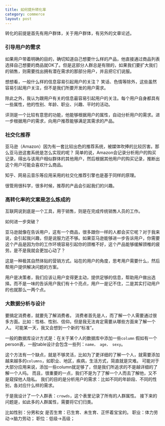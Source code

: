 ```yaml
---
title: 如何提升转化率
category: commerce
layout: post
---
```


转化的前提是首先有用户群体，关于用户群体，有另外的文章论述。

### 引导用户的需求

如果用户带着明确的目的，确切知道自己想要什么样的产品，他直接通过商品列表选择自己想要的商品就OK了。但是这部分人群总是有限的，如果我们要扩大我们的销售，则需要找出拥有潜在需求的那部分用户，并且把它们说服。

想想看，一般什么样的信息容易引起用户的关注？ 笑话、色情等除外，这些虽然容易引起用户关注，但不是我们所要开发的用户需求。

除此之外，我认为跟用户有关的信息最容易引起用户的关注。每个用户自身都具有一些属性，他的性别、年龄、职业、兴趣、平时的活动。

评测是一个比较有意思的功能，他能够根据用户的属性，自动分析用户的需求。进一步根据用户的需求，向用户推荐能够满足其需求的产品。

### 社交化推荐

亚马逊（Amazon）因为有一套比较出色的推荐系统，被媒体吹捧的比较厉害。那么亚马逊这套系统是怎么实现的呢？ 简单的说，Amazon会记录分析用户的购买记录，得出与该用户相似群体的其他用户，然后根据其他用户的购买记录，推断出这个用户可能会喜欢什么商品。

知乎、网易云音乐等应用采用的社交化推荐引擎也是基于同样的原理。

很管用很科学，很多时候，推荐的产品会引起我们的兴趣。

### 高转化率的文案是怎么炼成的

互联网说到底是一个工具，用于销售，则是在完成传统销售人员的工作。

如何进一步突破？

亚马逊就像在告诉用户，这有一个商品，很多跟你一样的人都会买它呢？对于我来说，会引起我兴趣，但是说服力还不够。如果亚马逊能够进一步告诉用户，你需要这个产品是因为你的工作环境容易引起你的颈椎不好，这个产品能够缓解颈椎的疲劳。是不是我就会更加心动了？

这是一种极其自然体贴的营销方式。站在的用户的角度，思考用户需要什么，然后帮用户提供解决问题的方案。 

用户是决策者，我们应该让用户变得更主动，提供足够的信息，帮助用户做出选择。而不是一味的告诉用户我们有十个亮点，用户一是记不住，二是其实打动用户的也就那么一两个点。


### 大数据分析与设计
要搞定消费者，就要先了解消费者。 消费者首先是人，而了解一个人需要通过很多方面。比如：性格、性别、信仰。但是我无法肯定需要从哪些方面来了解一个人。 可能某一天，我又会想到一个新的“标准”。

一般的数据库设计方式是：在关于某个人的数据库中添加一些`column` 假如有一个person表，一般table设计会包含一些列：`name， age， sexy`。

这个方法有一个缺点，就是不够灵活，比如为了更详细的了解一个人，就需要添加越来越多的`columns`，如职业、地区，疾病，生活方式，简直就是灾难。 可能对于大部分应用来说，添加一些column就足够了，但是我们所追求的不是越详细的了解一个人吗。 而且，很重要的一点，我们不是为了了解一个人而去了解他，又不是窥探他人隐私。 我们的目的是分析用户的需求：比如不同的年龄段、不同的性别，各对应什么样的需求。

于是我设计了一个人群表：`crowds`，这个表里记录了所有的人群属性。 接下来的问题是，如此多的人群属性，需要将它们归类。

比如性别：分男和女 是否生育：已生育、未生育、正怀着宝宝的。 职业：体力劳动→脑力劳动； 职位：低级→高级；
